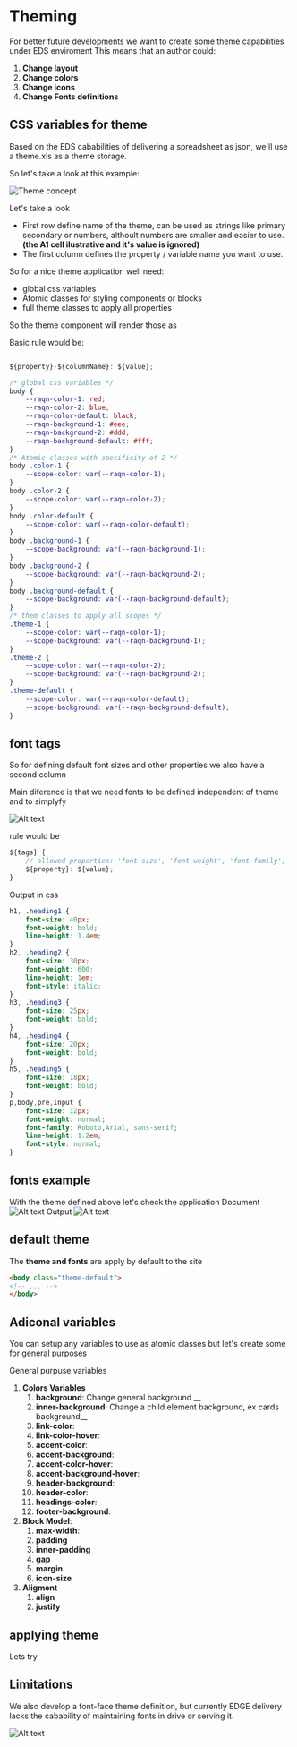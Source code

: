 # Theming

For better future developments we want to create some theme capabilities under EDS enviroment
This means that an author could:

1. __Change layout__
2. __Change colors__
3. __Change icons__
4. __Change Fonts definitions__


## CSS variables for theme

Based on the EDS cababilities of delivering a spreadsheet as json,
we'll use a theme.xls as a theme storage.

So let's take a look at this example:

![Theme concept](../assets/theme-concept-excel.png)

Let's take a look

- First row define name of the theme, can be used as strings like primary secondary or numbers, althoult numbers are smaller and easier to use. __(the A1 cell ilustrative and it's value is ignored)__
- The first column defines the property / variable name you want to use.

So for a nice theme application well need:
 - global css variables
 - Atomic classes for styling components or blocks
 - full theme classes to apply all properties


So the theme component will render those as 

Basic rule would be:

```javascript 

${property}-${columnName}: ${value};

```

```css
/* global css variables */
body {
    --raqn-color-1: red;
    --raqn-color-2: blue;
    --raqn-color-default: black;
    --raqn-background-1: #eee;
    --raqn-background-2: #ddd;
    --raqn-background-default: #fff;
}
/* Atomic classes with specificity of 2 */
body .color-1 {
    --scope-color: var(--raqn-color-1);
}
body .color-2 {
    --scope-color: var(--raqn-color-2);
}
body .color-default {
    --scope-color: var(--raqn-color-default);
}
body .background-1 {
    --scope-background: var(--raqn-background-1);
}
body .background-2 {
    --scope-background: var(--raqn-background-2);
}
body .background-default {
    --scope-background: var(--raqn-background-default);
}
/* them classes to apply all scopes */
.theme-1 {
    --scope-color: var(--raqn-color-1);
    --scope-background: var(--raqn-background-1);
}
.theme-2 {
    --scope-color: var(--raqn-color-2);
    --scope-background: var(--raqn-background-2);
}
.theme-default {
    --scope-color: var(--raqn-color-default);
    --scope-background: var(--raqn-background-default);
}
```

## font tags 
So for defining default font sizes and other properties we also have a second column

Main diference is that we need fonts to be defined independent of theme and to simplyfy 

![Alt text](../assets/theme-fonts.png)

rule would be 
```javascript
${tags} {
    // allowed properties: 'font-size', 'font-weight', 'font-family', 'line-height', 'font-style'
    ${property}: ${value};
}
```
Output in css 
```css
h1, .heading1 {
    font-size: 40px;
    font-weight: bold;
    line-height: 1.4em;
}
h2, .heading2 {
    font-size: 30px;
    font-weight: 600;
    line-height: 1em;
    font-style: italic;
}
h3, .heading3 {
    font-size: 25px;
    font-weight: bold;
}
h4, .heading4 {
    font-size: 20px;
    font-weight: bold;
}
h5, .heading5 {
    font-size: 18px;
    font-weight: bold;
}
p,body,pre,input {
    font-size: 12px;
    font-weight: normal;
    font-family: Roboto,Arial, sans-serif;
    line-height: 1.2em;
    font-style: normal;
}
```
## fonts example

With the theme defined above let's check the application
Document
![Alt text](../assets/simple-doc.png)
Output
![Alt text](../assets/font-example.png)


## default theme

The __theme and fonts__ are apply by default to the site

```HTML
<body class="theme-default">
<!-- ... -->
</body>
```


## Adiconal variables 

You can setup any variables to use as atomic classes but let's create some for general purposes

General purpuse variables
1. __Colors Variables__
    1. __background__: Change general background __
    2. __inner-background__: Change a child element background, ex cards background__
    3. __link-color__:
    4. __link-color-hover__:
    5. __accent-color__:
    6. __accent-background__:
    7. __accent-color-hover__:
    8. __accent-background-hover__:
    9. __header-background__:
    10. __header-color__:
    11. __headings-color__:
    12. __footer-background__:
2. __Block Model__:
    1. __max-width__:
    2. __padding__
    3. __inner-padding__
    4. __gap__
    5. __margin__
    6. __icon-size__
3. __Aligment__
    1. __align__
    2. __justify__
    

## applying theme

Lets try 




## Limitations

We also develop a font-face theme definition, but currently EDGE delivery lacks the cabability of maintaining fonts in drive or serving it.

![Alt text](../assets/font-limitation.png)